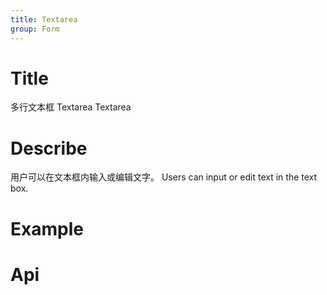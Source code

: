 ```yaml
---
title: Textarea
group: Form
---
```


# Title

多行文本框 Textarea
Textarea

# Describe

用户可以在文本框内输入或编辑文字。
Users can input or edit text in the text box.

# Example

<code src="./__example__/001-base.tsx"></code>
<code src="./__example__/002-disabled.tsx"></code>
<code src="./__example__/003-status.tsx"></code>

# Api
